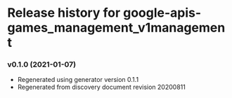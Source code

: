 # Release history for google-apis-games_management_v1management

### v0.1.0 (2021-01-07)

* Regenerated using generator version 0.1.1
* Regenerated from discovery document revision 20200811


